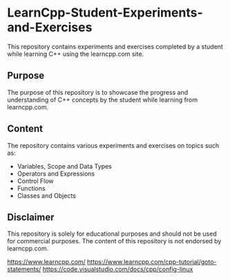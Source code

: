# LearnCpp-Student-Experiments-and-Exercises
This repository contains experiments and exercises completed by a student while learning C++ using the learncpp.com site.

## Purpose
The purpose of this repository is to showcase the progress and understanding of C++ concepts by the student while learning from learncpp.com.

## Content
The repository contains various experiments and exercises on topics such as:
- Variables, Scope and Data Types
- Operators and Expressions
- Control Flow
- Functions
- Classes and Objects

## Disclaimer
This repository is solely for educational purposes and should not be used for commercial purposes. The content of this repository is not endorsed by learncpp.com.

https://www.learncpp.com/
https://www.learncpp.com/cpp-tutorial/goto-statements/
https://code.visualstudio.com/docs/cpp/config-linux